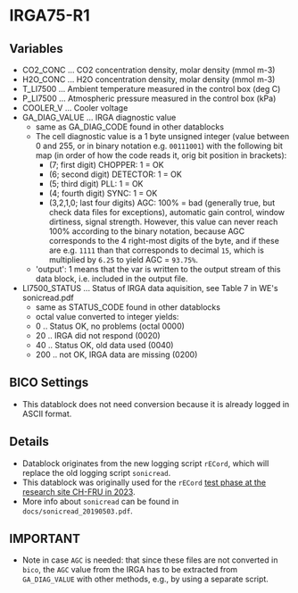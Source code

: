 # IRGA75-R1

## Variables

- CO2_CONC ... CO2 concentration density, molar density (mmol m-3)
- H2O_CONC ... H2O concentration density, molar density (mmol m-3)
- T_LI7500 ... Ambient temperature measured in the control box (deg C)
- P_LI7500 ... Atmospheric pressure measured in the control box (kPa)
- COOLER_V ... Cooler voltage
- GA_DIAG_VALUE ... IRGA diagnostic value
    - same as GA_DIAG_CODE found in other datablocks
    - The cell diagnostic value is a 1 byte unsigned integer (value between 0 and 255, or in binary
      notation e.g. `00111001`) with the following bit map (in order of how the code reads it,
      orig bit position in brackets):
        - (7; first digit) CHOPPER: 1 = OK
        - (6; second digit) DETECTOR: 1 = OK
        - (5; third digit) PLL: 1 = OK
        - (4; fourth digit) SYNC: 1 = OK
        - (3,2,1,0; last four digits) AGC: 100% = bad (generally true, but check data files for exceptions),
          automatic gain control, window dirtiness, signal strength. However, this value can never reach 100%
          according to the binary notation, because AGC corresponds to the 4 right-most digits of the byte,
          and if these are e.g. `1111` than that corresponds to decimal `15`, which is multiplied
          by `6.25` to yield AGC = `93.75%`.
    - 'output': 1 means that the var is written to the output stream of this data block, i.e. included in the
      output file.
- LI7500_STATUS ... Status of IRGA data aquisition, see Table 7 in WE's sonicread.pdf
    - same as STATUS_CODE found in other datablocks
    - octal value converted to integer yields:
    - 0 .. Status OK, no problems (octal 0000)
    - 20 .. IRGA did not respond (0020)
    - 40 .. Status OK, old data used (0040)
    - 200 .. not OK, IRGA data are missing (0200)

## BICO Settings

- This datablock does not need conversion because it is already logged in ASCII format.

## Details

- Datablock originates from the new logging script `rECord`, which will replace the old logging script `sonicread`.
- This datablock was originally used for
  the `rECord` [test phase at the research site CH-FRU in 2023](https://www.swissfluxnet.ethz.ch/index.php/sites/site-info-ch-fru/ec-raw-binary-format/#Setup_with_rECord_data_logging_since_2023).
- More info about `sonicread` can be found in `docs/sonicread_20190503.pdf`.

## IMPORTANT

- Note in case `AGC` is needed: that since these files are not converted in `bico`, the `AGC` value from the IRGA has to
  be extracted from `GA_DIAG_VALUE` with other methods, e.g., by using a separate script.